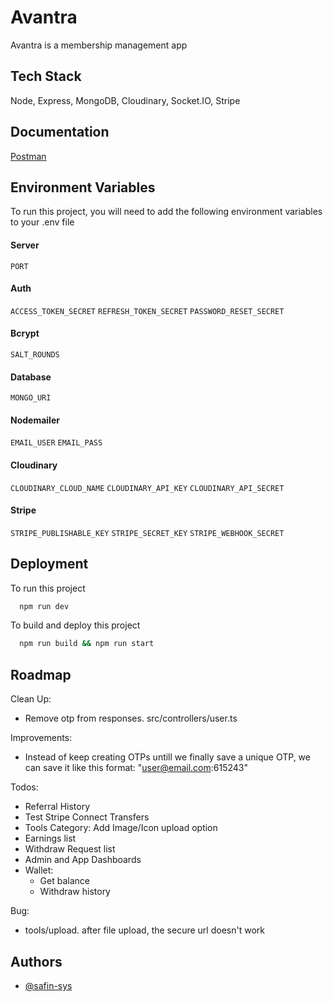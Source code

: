 # Avantra

Avantra is a membership management app

## Tech Stack

Node, Express, MongoDB, Cloudinary, Socket.IO, Stripe

## Documentation

[Postman](https://spark-tech-1674.postman.co/workspace/Spark-Tech-Workspace~3dc67139-acf2-4e3c-bea2-20bc71e1fb41/collection/41742263-78841f1a-37b3-493e-a2fc-a1c85c637a80?action=share&creator=41742263)

## Environment Variables

To run this project, you will need to add the following environment variables to your .env file

#### Server

`PORT`

#### Auth

`ACCESS_TOKEN_SECRET`
`REFRESH_TOKEN_SECRET`
`PASSWORD_RESET_SECRET`

#### Bcrypt

`SALT_ROUNDS`

#### Database

`MONGO_URI`

#### Nodemailer

`EMAIL_USER`
`EMAIL_PASS`

#### Cloudinary

`CLOUDINARY_CLOUD_NAME`
`CLOUDINARY_API_KEY`
`CLOUDINARY_API_SECRET`

#### Stripe

`STRIPE_PUBLISHABLE_KEY`
`STRIPE_SECRET_KEY`
`STRIPE_WEBHOOK_SECRET`

## Deployment

To run this project

```bash
  npm run dev
```

To build and deploy this project

```bash
  npm run build && npm run start
```

## Roadmap

Clean Up:

- Remove otp from responses. src/controllers/user.ts

Improvements:

- Instead of keep creating OTPs untill we finally save a unique OTP, we can save it like this format: "user@email.com:615243"

Todos:

- Referral History
- Test Stripe Connect Transfers
- Tools Category: Add Image/Icon upload option
- Earnings list
- Withdraw Request list
- Admin and App Dashboards
- Wallet:
  - Get balance
  - Withdraw history

Bug:

- tools/upload. after file upload, the secure url doesn't work

## Authors

- [@safin-sys](https://www.github.com/safin-sys)
